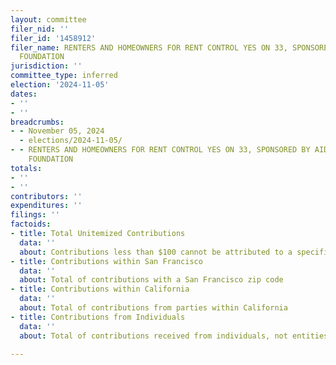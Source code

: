 ```yaml
---
layout: committee
filer_nid: ''
filer_id: '1458912'
filer_name: RENTERS AND HOMEOWNERS FOR RENT CONTROL YES ON 33, SPONSORED BY AIDS HEALTHCARE
  FOUNDATION
jurisdiction: ''
committee_type: inferred
election: '2024-11-05'
dates:
- ''
- ''
breadcrumbs:
- - November 05, 2024
  - elections/2024-11-05/
- - RENTERS AND HOMEOWNERS FOR RENT CONTROL YES ON 33, SPONSORED BY AIDS HEALTHCARE
    FOUNDATION
totals:
- ''
- ''
contributors: ''
expenditures: ''
filings: ''
factoids:
- title: Total Unitemized Contributions
  data: ''
  about: Contributions less than $100 cannot be attributed to a specific individual
- title: Contributions within San Francisco
  data: ''
  about: Total of contributions with a San Francisco zip code
- title: Contributions within California
  data: ''
  about: Total of contributions from parties within California
- title: Contributions from Individuals
  data: ''
  about: Total of contributions received from individuals, not entities

---
```


